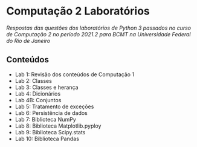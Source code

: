 # Computação 2 Laboratórios
_Respostas das questões dos laboratórios de Python 3 passados no curso de Computação 2 no período 2021.2 para BCMT na Universidade Federal do Rio de Janeiro_

## Conteúdos
- Lab 1: Revisão dos conteúdos de Computação 1
- Lab 2: Classes
- Lab 3: Classes e herança
- Lab 4: Dicionários
- Lab 4B: Conjuntos
- Lab 5: Tratamento de exceções
- Lab 6: Persistência de dados
- Lab 7: Biblioteca NumPy
- Lab 8: Biblioteca Matplotlib.pyploy
- Lab 9: Biblioteca Scipy.stats
- Lab 10: Biblioteca Pandas
